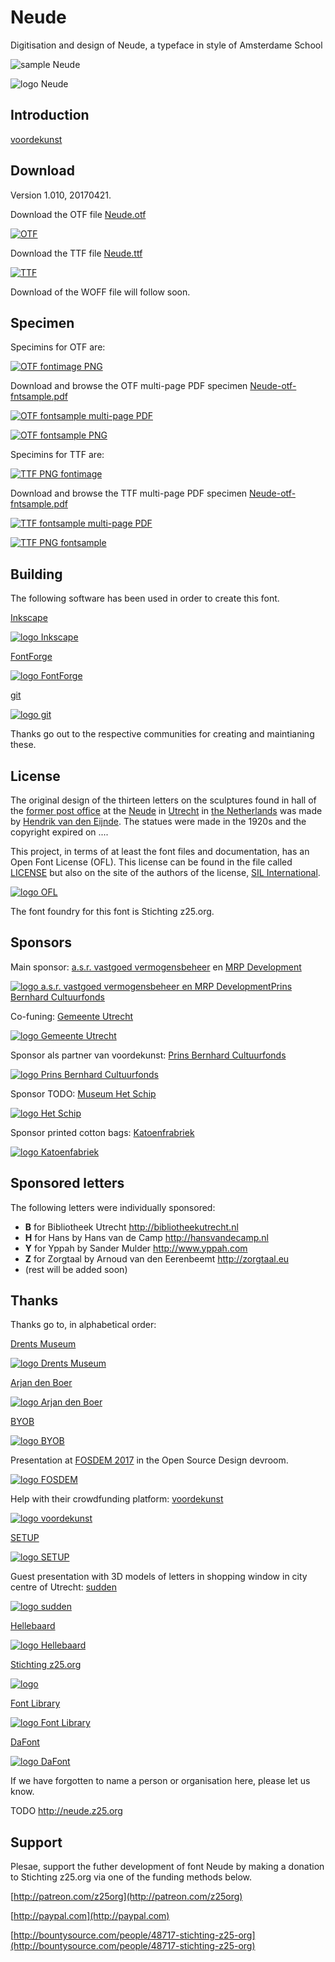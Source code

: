 Neude
=====

Digitisation and design of Neude, a typeface in style of Amsterdame School

![sample Neude](images/sample-neude.png?raw=true)

![logo Neude](images/logo-neude.png?raw=true)


Introduction
------------

[voordekunst](https://voordekunst.nl/projecten/4858-digitalisering-en-ontwerp-font-neude-1)


Download
--------

Version 1.010, 20170421.

Download the OTF file [Neude.otf](https://github.com/z25/neude/blob/master/Neude.otf?raw=true)

[![OTF](images/application-x-font-otf.png?raw=true)](https://github.com/z25/neude/blob/master/Neude.otf?raw=true)

Download the TTF file [Neude.ttf](https://github.com/z25/neude/blob/master/Neude.otf?raw=true)

[![TTF](images/application-x-font-ttf.png?raw=true)](https://github.com/z25/neude/blob/master/Neude.ttf?raw=true)

Download of the WOFF file will follow soon.


Specimen
--------

Specimins for OTF are:

[![OTF fontimage PNG](specimens/Neude-otf-fontimage.png?raw=true)](https://github.com/z25/neude/blob/master/specimens/Neude-otf-fontimage.png?raw=true)

Download and browse the OTF multi-page PDF specimen [Neude-otf-fntsample.pdf](https://github.com/z25/neude/blob/master/specimens/Neude-otf-fntsample.pdf?raw=true)

[![OTF fontsample multi-page PDF](images/application-pdf.png)](https://github.com/z25/neude/blob/master/specimens/Neude-otf-fntsample.pdf?raw=true)

[![OTF fontsample PNG](specimens/Neude-otf-fntsample-basic-latin.png?raw=true)](https://github.com/z25/neude/blob/master/specimens/Neude-otf-fntsample-basic-latin.png?raw=true)

Specimins for TTF are:

[![TTF PNG fontimage](specimens/Neude-ttf-fontimage.png?raw=true)](https://github.com/z25/neude/blob/master/specimens/Neude-ttf-fontimage.png?raw=true)

Download and browse the TTF multi-page PDF specimen [Neude-otf-fntsample.pdf](https://github.com/z25/neude/blob/master/specimens/Neude-ttf-fntsample.pdf?raw=true)

[![TTF fontsample multi-page PDF](images/application-pdf.png)](https://github.com/z25/neude/blob/master/specimens/Neude-ttf-fntsample.pdf?raw=true)

[![TTF PNG fontsample](specimens/Neude-ttf-fntsample-basic-latin.png?raw=true)](https://github.com/z25/neude/blob/master/specimens/Neude-ttf-fntsample-basic-latin.png?raw=true)


Building
-------

The following software has been used in order to create this font.

[Inkscape](http://inkscape.org)

[![logo Inkscape](images/logo-inkscape.png?raw=true)](http://inkscape.org)

[FontForge](http://fontforge.github.io)

[![logo FontForge](images/logo-fontforge.png?raw=true)](http://fontforge.github.io)

[git](http://git-scm.com)

[![logo git](images/logo-git.png?raw=true)](http://git-scm.com)

Thanks go out to the respective communities for creating and maintianing these.


License
-------

The original design of the thirteen letters on the sculptures found in hall of the [former post office]() at the [Neude]() in [Utrecht]() in [the Netherlands]() was made by [Hendrik van den Eijnde](). The statues were made in the 1920s and the copyright expired on ....

This project, in terms of at least the font files and documentation, has an Open Font License (OFL). This license can be found in the file called [LICENSE](LICENSE) but also on the site of the authors of the license, [SIL International](http://scripts.sil.org/cms/scripts/page.php?site_id=nrsi&item_id=OFL-FAQ_web).

[![logo OFL](images/logo-ofl.png?raw=true)](http://scripts.sil.org/cms/scripts/page.php?site_id=nrsi&item_id=OFL-FAQ_web)

The font foundry for this font is Stichting z25.org.


Sponsors
--------

Main sponsor: [a.s.r. vastgoed vermogensbeheer](http://asrvastgoedvermogensbeheer.nl) en [MRP Development](http://mrpdevelopment.nl)

[![logo a.s.r. vastgoed vermogensbeheer en MRP DevelopmentPrins Bernhard Cultuurfonds](images/logo-asrmrp.png?raw=true)](http://asrvastgoedvermogensbeheer.nl)

Co-funing: [Gemeente Utrecht](http://utrecht.nl)

[![logo Gemeente Utrecht](images/logo-gemeenteutrecht.png?raw=true)](http://utrecht.nl)

Sponsor als partner van voordekunst: [Prins Bernhard Cultuurfonds](http://cultuurfonds.nl)

[![logo Prins Bernhard Cultuurfonds](images/logo-cultuurfonds.png?raw=true)](http://cultuurfonds.nl)

Sponsor TODO: [Museum Het Schip](http://hetschip.nl)

[![logo Het Schip](images/logo-hetschip.png?raw=true)](http://hetschip.nl)

Sponsor printed cotton bags: [Katoenfrabriek](http://katoenfabriek.nl)

[![logo Katoenfabriek](images/logo-katoenfabriek.png?raw=true)](http://katoenfabriek.nl)


Sponsored letters
-----------------

The following letters were individually sponsored:
* **B** for Bibliotheek Utrecht http://bibliotheekutrecht.nl
* **H** for Hans by Hans van de Camp http://hansvandecamp.nl
* **Y** for Yppah by Sander Mulder http://www.yppah.com
* **Z** for Zorgtaal by Arnoud van den Eerenbeemt http://zorgtaal.eu
* (rest will be added soon)


Thanks
------

Thanks go to, in alphabetical order:

[Drents Museum](http://drentsmuseum.nl)

[![logo Drents Museum](images/logo-drentsmuseum.png?raw=true)](http://drentsmuseum.nl)


[Arjan den Boer](http://arjandenboer.nl)

[![logo Arjan den Boer](images/logo-arjandenboer.png?raw=true)](http://arjandenboer.nl)


[BYOB](http://byob.nl)

[![logo BYOB](images/logo-byob.png?raw=true)](http://byob.nl)


Presentation at [FOSDEM 2017](http://fosdem.org/2017/schedule/event/osd_architectural_font_digitalisation/) in the Open Source Design devroom.

[![logo FOSDEM](images/logo-fosdem.png?raw=true)](http://fosdem.org/2017/schedule/event/osd_architectural_font_digitalisation/)


Help with their crowdfunding platform: [voordekunst](http://voordekunst.nl)

[![logo voordekunst](images/logo-voordekunst.png?raw=true)](http://voordekunst.nl)


[SETUP](http://setup.nl)

[![logo SETUP](images/logo-setup.png?raw=true)](http://setup.nl)


Guest presentation with 3D models of letters in shopping window in city centre of Utrecht: [sudden](http://suddenprojects.nl)

[![logo sudden](images/logo-sudden.png?raw=true)](http://suddenprojects.nl)


[Hellebaard](http://hellebaard.nl)

[![logo Hellebaard](images/logo-hellebaard.png?raw=true)](http://hellebaard.nl)


[Stichting z25.org](http://z25.org)

[![logo ](images/logo-z25.png?raw=true)](http://z25.org)


[Font Library](http://fontlibrary.org/en/member/z25)

[![logo Font Library](images/logo-fontlibrary.png?raw=true)](http://fontlibrary.org/en/member/z25)


[DaFont](http://dafont.com/profile.php?user=948889)

[![logo DaFont](images/logo-dafont.png?raw=true)](http://dafont.com/profile.php?user=948889)


If we have forgotten to name a person or organisation here, please let us know.




TODO http://neude.z25.org


Support
-------

Plesae, support the futher development of font Neude by making a donation to Stichting z25.org via one of the funding methods below.

[http://patreon.com/z25org](http://patreon.com/z25org)

[http://paypal.com](http://paypal.com)

[http://bountysource.com/people/48717-stichting-z25-org](http://bountysource.com/people/48717-stichting-z25-org)
